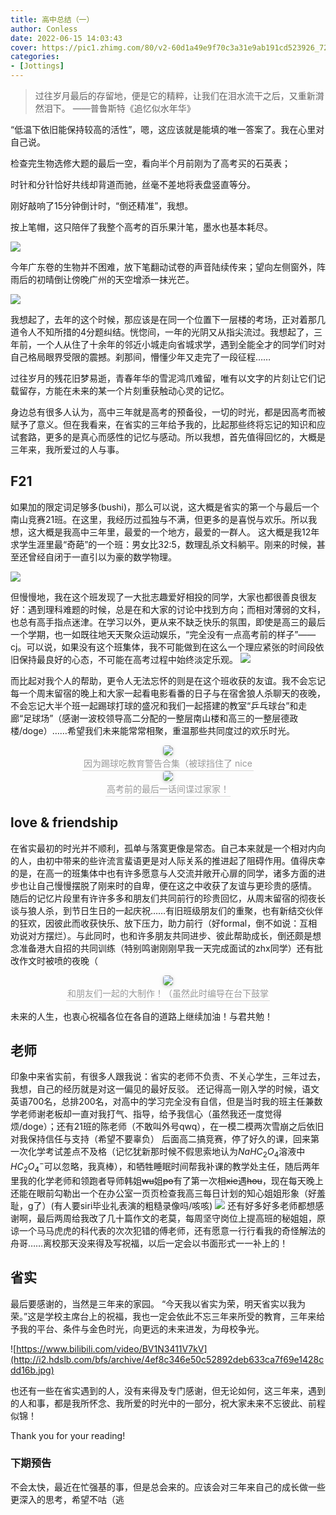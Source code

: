 ```yaml
---
title: 高中总结（一）
author: Conless
date: 2022-06-15 14:03:43
cover: https://pic1.zhimg.com/80/v2-60d1a49e9f70c3a31e9ab191cd523926_720w.jpeg
categories:
- [Jottings]
---
```

> 过往岁月最后的存留地，便是它的精粹，让我们在泪水流干之后，又重新潸然泪下。
——普鲁斯特《追忆似水年华》

“低温下依旧能保持较高的活性”，嗯，这应该就是能填的唯一答案了。我在心里对自己说。

检查完生物选修大题的最后一空，看向半个月前刚为了高考买的石英表；

时针和分针恰好共线却背道而驰，丝毫不差地将表盘竖直等分。

刚好敲响了15分钟倒计时，“倒还精准”，我想。

按上笔帽，这只陪伴了我整个高考的百乐果汁笔，墨水也基本耗尽。

![](https://pica.zhimg.com/80/v2-1e00770e407909459fed58052829e854_720w.jpeg)

今年广东卷的生物并不困难，放下笔翻动试卷的声音陆续传来；望向左侧窗外，阵雨后的初晴倒让傍晚广州的天空增添一抹光芒。

![](https://pic1.zhimg.com/80/v2-60d1a49e9f70c3a31e9ab191cd523926_720w.jpeg)

我想起了，去年的这个时候，那应该是在同一个位置下一层楼的考场，正对着那几道令人不知所措的4分题纠结。恍惚间，一年的光阴又从指尖流过。我想起了，三年前，一个人从住了十余年的邻近小城走向省城求学，遇到全能全才的同学们时对自己格局眼界受限的震撼。刹那间，懵懂少年又走完了一段征程……

过往岁月的残花旧梦易逝，青春年华的雪泥鸿爪难留，唯有以文字的片刻让它们记载留存，方能在未来的某一个片刻重获触动心灵的记忆。

身边总有很多人认为，高中三年就是高考的预备役，一切的时光，都是因高考而被赋予了意义。但在我看来，在省实的三年给予我的，比起那些终将忘记的知识和应试套路，更多的是真心而感性的记忆与感动。所以我想，首先值得回忆的，大概是三年来，我所爱过的人与事。

## F21

如果加的限定词足够多(bushi)，那么可以说，这大概是省实的第一个与最后一个南山竞赛21班。在这里，我经历过孤独与不满，但更多的是喜悦与欢乐。所以我想，这大概是我高中三年里，最爱的一个地方，最爱的一群人。
这大概是我12年求学生涯里最“奇葩”的一个班：男女比32:5，数理乱杀文科躺平。刚来的时候，甚至还曾经自闭于一直引以为豪的数学物理。

![](https://pic1.zhimg.com/80/v2-144702f507fd390d068df64b92f6da51_720w.jpeg)

但慢慢地，我在这个班发现了一大批志趣爱好相投的同学，大家也都很善良很友好：遇到理科难题的时候，总是在和大家的讨论中找到方向；而相对薄弱的文科，也总有高手指点迷津。在学习以外，更从来不缺乏快乐的氛围，即使是高三的最后一个学期，也一如既往地天天聚众运动娱乐，“完全没有一点高考前的样子”——cj。可以说，如果没有这个班集体，我不可能做到在这么一个理应紧张的时间段依旧保持最良好的心态，不可能在高考过程中始终淡定乐观。
![](https://pic2.zhimg.com/80/v2-ed4ad6d0fccbc60e2a12a4157a79b948_720w.jpeg)

而比起对我个人的帮助，更令人无法忘怀的则是在这个班收获的友谊。我不会忘记每一个周末留宿的晚上和大家一起看电影看番的日子与在宿舍狼人杀聊天的夜晚，不会忘记大半个班一起踢球打球的盛况和我们一起搭建的教室“乒乓球台”和走廊“足球场”（感谢一波校领导高二分配的一整层南山楼和高三的一整层德政楼/doge）……希望我们未来能常常相聚，重温那些共同度过的欢乐时光。
<center>
    <img style="border-radius: 0.3125em;
    box-shadow: 0 2px 4px 0 rgba(34,36,38,.12),0 2px 10px 0 rgba(34,36,38,.08);" 
    src="https://pica.zhimg.com/80/v2-48ded17771b588082df9399144a6da52_720w.jpeg">
    <br>
    <div style="color:orange; border-bottom: 1px solid #d9d9d9;
    display: inline-block;
    color: #999;
    padding: 2px;">因为踢球吃教育警告合集（被球挡住了 nice</div>
</center>
<center>
    <img style="border-radius: 0.3125em;
    box-shadow: 0 2px 4px 0 rgba(34,36,38,.12),0 2px 10px 0 rgba(34,36,38,.08);" 
    src="https://pic3.zhimg.com/80/v2-7aac7667a9b3c48e135be40f0678afd5_720w.jpeg">
    <br>
    <div style="color:orange; border-bottom: 1px solid #d9d9d9;
    display: inline-block;
    color: #999;
    padding: 2px;">高考前的最后一话间谍过家家！</div>
</center>

## love & friendship
在省实最初的时光并不顺利，孤单与落寞更像是常态。自己本来就是一个相对内向的人，由初中带来的些许流言蜚语更是对人际关系的推进起了阻碍作用。值得庆幸的是，在高一的班集体中也有许多愿意与人交流并敞开心扉的同学，诸多方面的进步也让自己慢慢摆脱了刚来时的自卑，便在这之中收获了友谊与更珍贵的感情。
随后的记忆片段里有许许多多和朋友们共同前行的珍贵回忆，从周末留宿的彻夜长谈与狼人杀，到节日生日的一起庆祝……有旧班级朋友们的重聚，也有新结交伙伴的狂欢，因彼此而收获快乐、放下压力，助力前行（好formal，倒不如说：互相劝说对方摆烂）。与此同时，也和许多朋友共同进步、彼此帮助成长，倒还颇是想念准备港大自招的共同训练（特别鸣谢刚刚早我一天完成面试的zhx同学）还有批改作文时被喷的夜晚（
<center>
    <img style="border-radius: 0.3125em;
    box-shadow: 0 2px 4px 0 rgba(34,36,38,.12),0 2px 10px 0 rgba(34,36,38,.08);" 
    src="https://pic3.zhimg.com/80/v2-c8e76e86c349389751e7678eb5d7141b_720w.png">
    <br>
    <div style="color:orange; border-bottom: 1px solid #d9d9d9;
    display: inline-block;
    color: #999;
    padding: 2px;">和朋友们一起的大制作！（虽然此时编导在台下鼓掌</div>
</center>

未来的人生，也衷心祝福各位在各自的道路上继续加油！与君共勉！

## 老师
印象中来省实前，有很多人跟我说：省实的老师不负责、不关心学生，三年过去，我想，自己的经历就是对这一偏见的最好反驳。
还记得高一刚入学的时候，语文英语700名，总排200名，对高中的学习完全没有自信，但是当时我的班主任兼数学老师谢老板却一直对我打气、指导，给予我信心（虽然我还一度觉得烦/doge）；还有21班的陈老师（不敢叫外号qwq），在一模二模两次雪崩之后依旧对我保持信任与支持（希望不要辜负）
后面高二搞竞赛，停了好久的课，回来第一次化学考试差点不及格（记忆犹新那时候不假思索地认为$NaHC_2O_4$溶液中$HC_2O_4^{-}$可以忽略，我真棒），和牺牲睡眠时间帮我补课的教学处主任，随后两年里我的化学老师和领跑者导师韩姐~~wu~~姐~~po~~有了第一次相~~xie~~遇~~hou~~，现在每天晚上还能在眼前勾勒出一个在办公室一页页检查我高三每日计划的知心姐姐形象（好羞耻，g了）(有人要siri毕业礼表演的粗糙录像吗/咳咳)
![](https://pic2.zhimg.com/80/v2-daddf0f83f6d20cd8379a559ee87e060_720w.jpeg)
还有好多好多老师都想感谢啊，最后两周给我改了几十篇作文的老莫，每周坚守岗位上提高班的秘姐姐，原谅一个马马虎虎的科代表的次次犯错的傅老师，还有愿意一行行看我的奇怪解法的舟哥……离校那天没来得及写祝福，以后一定会以书面形式一一补上的！

## 省实
最后要感谢的，当然是三年来的家园。
“今天我以省实为荣，明天省实以我为荣。”这是学校主席台上的祝福，我也一定会依此不忘三年来所受的教育，三年来给予我的平台、条件与金色时光，向更远的未来进发，为母校争光。

![https://www.bilibili.com/video/BV1N3411V7kV](http://i2.hdslb.com/bfs/archive/4ef8c346e50c52892deb633ca7f69e1428cdd16b.jpg)

也还有一些在省实遇到的人，没有来得及专门感谢，但无论如何，这三年来，遇到的人和事，都是我所怀念、我所爱的时光中的一部分，祝大家未来不忘彼此、前程似锦！

Thank you for your reading!

### 下期预告
不会太快，最近在忙强基的事，但是总会来的。应该会对三年来自己的成长做一些更深入的思考，希望不咕（逃
